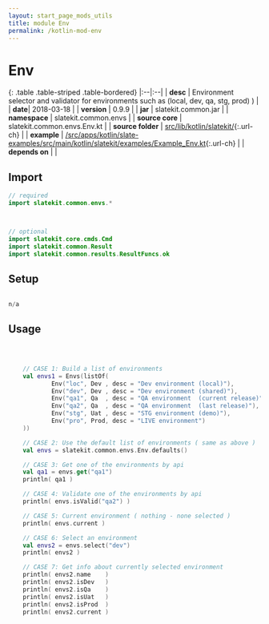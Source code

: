 ```yaml
---
layout: start_page_mods_utils
title: module Env
permalink: /kotlin-mod-env
---
```


# Env

{: .table .table-striped .table-bordered}
|:--|:--|
| **desc** | Environment selector and validator for environments such as (local, dev, qa, stg, prod) ) | 
| **date**| 2018-03-18 |
| **version** | 0.9.9  |
| **jar** | slatekit.common.jar  |
| **namespace** | slatekit.common.envs  |
| **source core** | slatekit.common.envs.Env.kt  |
| **source folder** | [src/lib/kotlin/slatekit/](https://github.com/code-helix/slatekit/tree/master/src/lib/kotlin/slatekit/){:.url-ch}  |
| **example** | [/src/apps/kotlin/slate-examples/src/main/kotlin/slatekit/examples/Example_Env.kt](https://github.com/code-helix/slatekit/tree/master/src/lib/kotlin/slatekit-examples/src/main/kotlin/slatekit/examples/Example_Env.kt){:.url-ch} |
| **depends on** |   |

## Import
```kotlin 
// required 
import slatekit.common.envs.*



// optional 
import slatekit.core.cmds.Cmd
import slatekit.common.Result
import slatekit.common.results.ResultFuncs.ok


```

## Setup
```kotlin

n/a

```

## Usage
```kotlin



    // CASE 1: Build a list of environments
    val envs1 = Envs(listOf(
            Env("loc", Dev , desc = "Dev environment (local)"),
            Env("dev", Dev , desc = "Dev environment (shared)"),
            Env("qa1", Qa  , desc = "QA environment  (current release)"),
            Env("qa2", Qa  , desc = "QA environment  (last release)"),
            Env("stg", Uat , desc = "STG environment (demo)"),
            Env("pro", Prod, desc = "LIVE environment")
    ))

    // CASE 2: Use the default list of environments ( same as above )
    val envs = slatekit.common.envs.Env.defaults()

    // CASE 3: Get one of the environments by api
    val qa1 = envs.get("qa1")
    println( qa1 )

    // CASE 4: Validate one of the environments by api
    println( envs.isValid("qa2") )

    // CASE 5: Current environment ( nothing - none selected )
    println( envs.current )

    // CASE 6: Select an environment
    val envs2 = envs.select("dev")
    println( envs2 )

    // CASE 7: Get info about currently selected environment
    println( envs2.name    )
    println( envs2.isDev   )
    println( envs2.isQa    )
    println( envs2.isUat   )
    println( envs2.isProd  )
    println( envs2.current )
    

```

